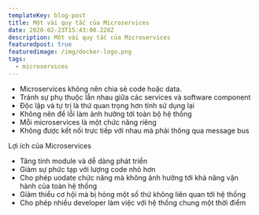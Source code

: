 ```yaml
---
templateKey: blog-post
title: Một vài quy tắc của Microservices
date: 2020-02-23T15:43:00.228Z
description: Một vài quy tắc của Microservices
featuredpost: true
featuredimage: /img/docker-logo.png
tags:
  - microservices
---
```

* Microservices không nên chia sẻ code hoặc data.
* Tránh sự phụ thuộc lẫn nhau giữa các services và software component
* Độc lập và tự trị là thứ quan trọng hơn tính sử dụng lại
* Không nên để lỗi làm ảnh hưởng tới toàn bộ hệ thống
* Mỗi microservices là một chức năng riêng
* Không được kết nối trực tiếp với nhau mà phải thông qua message bus

Lợi ích của Microservices

* Tăng tính module và dễ dàng phát triển
* Giảm sự phức tạp với lượng code nhỏ hơn
* Cho phép uodate chức năng mà không ảnh hưởng tới khả năng vận hành của toàn hệ thống
* Giảm thiểu cơ hội mà bị hỏng một số thứ không liên quan tới hệ thống
* Cho phép nhiều developer làm việc với hệ thống chung một thời điểm
